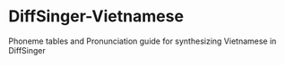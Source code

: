 # DiffSinger-Vietnamese
Phoneme tables and Pronunciation guide for synthesizing Vietnamese in DiffSinger
